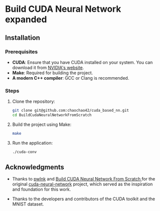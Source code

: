 # Build CUDA Neural Network expanded



## Installation

### Prerequisites

- **CUDA**: Ensure that you have CUDA installed on your system. You can download it from [NVIDIA's website](https://developer.nvidia.com/cuda-downloads).
- **Make**: Required for building the project.
- **A modern C++ compiler**: GCC or Clang is recommended.

### Steps

1. Clone the repository:

   ```bash
   git clone git@github.com:chaochao42/cuda_based_nn.git
   cd BuildCudaNeuralNetworkFromScratch
   ```

2. Build the project using Make:

   ```bash
   make
   ```

3. Run the application:

   ```bash
   ./cuda-conv
   ```



## Acknowledgments

- Thanks to [pwlnk](https://github.com/pwlnk) and [Build CUDA Neural Network From Scratch
](https://github.com/Phoenix8215/BuildCudaNeuralNetworkFromScratch) for the original [cuda-neural-network](https://github.com/pwlnk/cuda-neural-network) project, which served as the inspiration and foundation for this work.

- Thanks to the developers and contributors of the CUDA toolkit and the MNIST dataset.
